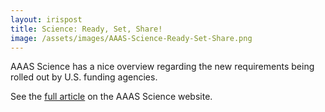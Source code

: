 ```yaml
---
layout: irispost
title: Science: Ready, Set, Share!
image: /assets/images/AAAS-Science-Ready-Set-Share.png
---
```


  AAAS Science has a nice overview regarding the new requirements being
rolled out by U.S. funding agencies. 

  See the [full article](https://www.science.org/content/article/ready-set-share-researchers-brace-new-data-sharing-rules?utm_source=sfmc&utm_medium=email&utm_campaign=WeeklyLatestNews&utm_content=alert&et_rid=324050717&et_cid=4577088&) on the AAAS Science website.




